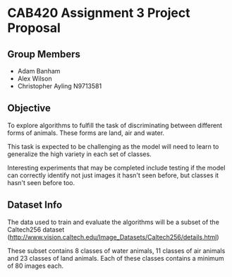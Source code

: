 # CAB420 Assignment 3 Project Proposal

## Group Members

* Adam Banham
* Alex Wilson
* Christopher Ayling N9713581

## Objective 

To explore algorithms to fulfill the task of discriminating between different forms of animals.
These forms are land, air and water.

This task is expected to be challenging as the model will need to learn to generalize the high
variety in each set of classes.

Interesting experiments that may be completed include testing if the model can correctly identify
not just images it hasn't seen before, but classes it hasn't seen before too.

## Dataset Info

The data used to train and evaluate the algorithms will be a subset of the Caltech256 dataset
(http://www.vision.caltech.edu/Image_Datasets/Caltech256/details.html)

These subset contains 8 classes of water animals, 11 classes of air animals and 23 classes of
land animals. Each of these classes contains a minimum of 80 images each.

